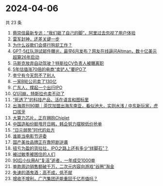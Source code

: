 # 2024-04-06

共 23 条

<!-- BEGIN 36KR -->
<!-- 最后更新时间 2024-04-06 03:00:59 +0800 -->
1. [蔡崇信最新专访：“我们砸了自己的脚”，阿里过去忽视了用户体验](https://36kr.com/p/2719902006654850)
1. [雷军封神，还差关键一步](https://36kr.com/p/2717744890853508)
1. [为什么谷歌们会盛行狗屁工作？](https://36kr.com/p/2588215633574537)
1. [GPT-5红队测试邮件曝光，最早6月发布？网友在线逼问Altman，数十亿美元超算26年启动](https://36kr.com/p/2720106835687557)
1. [马斯克放弃自动驾驶？特斯拉CV负责人被曝离职](https://36kr.com/p/2718737776015494)
1. [5年估值涨70倍的电商“卖铲人”要IPO了](https://36kr.com/p/2718857379346568)
1. [李宁有今天怨不了别人](https://36kr.com/p/2719342373947140)
1. [一家B轮公司卖了130亿](https://36kr.com/p/2718796329777281)
1. [广东人，撑起一个出行IPO](https://36kr.com/p/2718575248439429)
1. [Q1闪崩，特斯拉也卖不动了](https://36kr.com/p/2718457069516679)
1. [“死透了”的科技产品，活在语言和图标里](https://36kr.com/p/2718858133911686)
1. [出海周刊90期｜茶饮加盟出海东南亚，看似池大，实则水浅 / 中东新玩家，虎口拔牙](https://36kr.com/p/2718704423597954)
1. [大算力芯片，正在拥抱Chiplet](https://36kr.com/p/2718705544853380)
1. [中国造船份额甩开日韩，韩企努力摆脱低价抢单](https://36kr.com/p/2718417208408198)
1. [“日元弱势”时代的处方](https://36kr.com/p/2718417317869441)
1. [谁能当电影节评委](https://36kr.com/p/2718765272872836)
1. [国产美妆品牌正在靠短剧逆袭](https://36kr.com/p/2718849627092870)
1. [扭亏为盈的货拉拉，IPO之路上还有多少“绊脚石”？](https://36kr.com/p/2718427791905415)
1. [被过敏季被困住的人们](https://36kr.com/p/2709121001076608)
1. [90后小伙用AI“复活”逝者，一年成交1000单](https://36kr.com/p/2718711919802501)
1. [单款周边销售额破千万，二次元内容向游戏“谷圈”淘金](https://36kr.com/p/2719330420839040)
1. [失速的酒鬼酒：高不成，低不就](https://36kr.com/p/2705614371131272)
1. [增收不增利，广汽集团还能重回千亿市值吗？](https://36kr.com/p/2718688517850888)
<!-- END 36KR -->